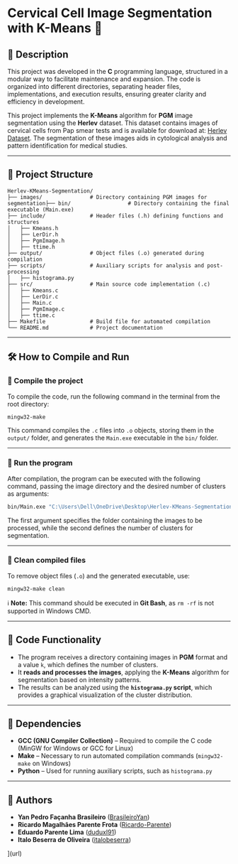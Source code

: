 # Cervical Cell Image Segmentation with K-Means 🎯

## 🚀 Description

This project was developed in the **C** programming language, structured in a modular way to facilitate maintenance and expansion. The code is organized into different directories, separating header files, implementations, and execution results, ensuring greater clarity and efficiency in development.

This project implements the **K-Means** algorithm for **PGM** image segmentation using the **Herlev** dataset. This dataset contains images of cervical cells from Pap smear tests and is available for download at: [Herlev Dataset](https://mde-lab.aegean.gr/index.php/downloads/). The segmentation of these images aids in cytological analysis and pattern identification for medical studies.

---

## 📂 Project Structure  

```
Herlev-KMeans-Segmentation/
├── images/               # Directory containing PGM images for segmentation├── bin/                  # Directory containing the final executable (Main.exe)
├── include/              # Header files (.h) defining functions and structures
│   ├── Kmeans.h
│   ├── LerDir.h
│   ├── PgmImage.h
│   ├── ttime.h
├── output/               # Object files (.o) generated during compilation
├── scripts/              # Auxiliary scripts for analysis and post-processing
│   ├── histograma.py
├── src/                  # Main source code implementation (.c)
│   ├── Kmeans.c
│   ├── LerDir.c
│   ├── Main.c
│   ├── PgmImage.c
│   ├── ttime.c
├── Makefile              # Build file for automated compilation
└── README.md             # Project documentation
```

---

## 🛠️ How to Compile and Run

### 🔹 Compile the project
To compile the code, run the following command in the terminal from the root directory:

```sh
mingw32-make
```

This command compiles the `.c` files into `.o` objects, storing them in the `output/` folder, and generates the `Main.exe` executable in the `bin/` folder.

---

### 🔹 Run the program
After compilation, the program can be executed with the following command, passing the image directory and the desired number of clusters as arguments:

```sh
bin/Main.exe "C:\Users\Dell\OneDrive\Desktop\Herlev-KMeans-Segmentation\images" 4
```

The first argument specifies the folder containing the images to be processed, while the second defines the number of clusters for segmentation.

---

### 🔹 Clean compiled files
To remove object files (`.o`) and the generated executable, use:

```sh
mingw32-make clean
```

ℹ️ **Note:** This command should be executed in **Git Bash**, as `rm -rf` is not supported in Windows CMD.

---

## 📜 Code Functionality
- The program receives a directory containing images in **PGM** format and a value `k`, which defines the number of clusters.
- It **reads and processes the images**, applying the **K-Means** algorithm for segmentation based on intensity patterns.
- The results can be analyzed using the **`histograma.py` script**, which provides a graphical visualization of the cluster distribution.

---

## 🔧 Dependencies
- **GCC (GNU Compiler Collection)** – Required to compile the C code (MinGW for Windows or GCC for Linux)
- **Make** – Necessary to run automated compilation commands (`mingw32-make` on Windows)
- **Python** – Used for running auxiliary scripts, such as `histograma.py`

---

## 📝 Authors
- **Yan Pedro Façanha Brasileiro** ([BrasileiroYan](https://github.com/BrasileiroYan))
- **Ricardo Magalhães Parente Frota** ([Ricardo-Parente](https://github.com/Ricardo-Parente))
- **Eduardo Parente Lima** ([duduxl91](https://github.com/duduxl91))
- **Italo Beserra de Oliveira** ([italobeserra](https://github.com/italobeserra))

](url)
